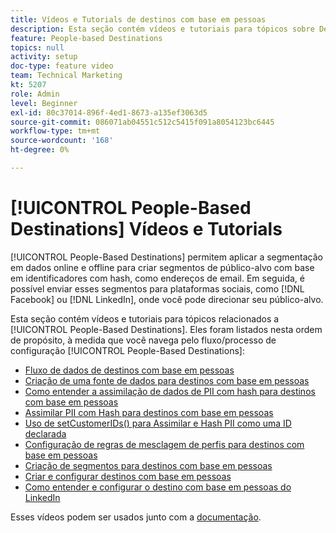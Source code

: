 ```yaml
---
title: Vídeos e Tutorials de destinos com base em pessoas
description: Esta seção contém vídeos e tutoriais para tópicos sobre Destinos com base em pessoas.
feature: People-based Destinations
topics: null
activity: setup
doc-type: feature video
team: Technical Marketing
kt: 5207
role: Admin
level: Beginner
exl-id: 80c37014-896f-4ed1-8673-a135ef3063d5
source-git-commit: 086071ab04551c512c5415f091a8054123bc6445
workflow-type: tm+mt
source-wordcount: '168'
ht-degree: 0%

---
```


# [!UICONTROL People-Based Destinations] Vídeos e Tutorials

[!UICONTROL People-Based Destinations] permitem aplicar a segmentação em dados online e offline para criar segmentos de público-alvo com base em identificadores com hash, como endereços de email. Em seguida, é possível enviar esses segmentos para plataformas sociais, como [!DNL Facebook] ou [!DNL LinkedIn], onde você pode direcionar seu público-alvo.

Esta seção contém vídeos e tutoriais para tópicos relacionados a [!UICONTROL People-Based Destinations]. Eles foram listados nesta ordem de propósito, à medida que você navega pelo fluxo/processo de configuração [!UICONTROL People-Based Destinations]:

* [Fluxo de dados de destinos com base em pessoas](people-based-destinations-data-flow.md)
* [Criação de uma fonte de dados para destinos com base em pessoas](creating-a-data-source-for-people-based-destinations.md)
* [Como entender a assimilação de dados de PII com hash para destinos com base em pessoas](understanding-hashed-pii-data-ingestion-for-people-based-destinations.md)
* [Assimilar PII com Hash para destinos com base em pessoas](ingesting-hashed-pii-for-people-based-destinations.md)
* [Uso de setCustomerIDs() para Assimilar e Hash PII como uma ID declarada](using-setcustomerids-to-ingest-and-hash-pii-as-a-declared-id.md)
* [Configuração de regras de mesclagem de perfis para destinos com base em pessoas](configuring-profile-merge-rules-for-people-based-destinations.md)
* [Criação de segmentos para destinos com base em pessoas](creating-segments-for-people-based-destinations.md)
* [Criar e configurar destinos com base em pessoas](create-and-configure-people-based-destinations.md)
* [Como entender e configurar o destino com base em pessoas do LinkedIn](understanding-and-configuring-the-linkedin-pbd.md)

Esses vídeos podem ser usados junto com a [documentação](https://experienceleague.adobe.com/docs/audience-manager/user-guide/features/destinations/people-based/people-based-destinations-overview.html).
